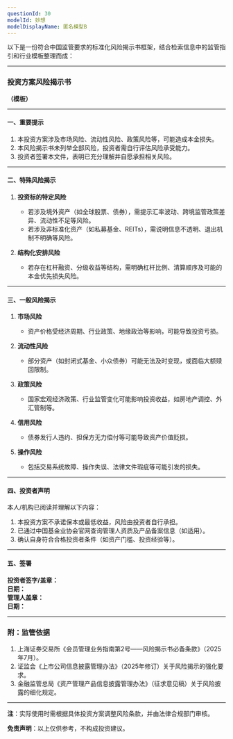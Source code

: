 ```yaml
---
questionId: 30
modelId: 妙想
modelDisplayName: 匿名模型B
---
```

以下是一份符合中国监管要求的标准化风险揭示书框架，结合检索信息中的监管指引和行业模板整理而成：

---

### **投资方案风险揭示书**

**（模板）**

---

#### **一、重要提示**

1. 本投资方案涉及市场风险、流动性风险、政策风险等，可能造成本金损失。
2. 本风险揭示书未列举全部风险，投资者需自行评估风险承受能力。
3. 投资者签署本文件，表明已充分理解并自愿承担相关风险。

---

#### **二、特殊风险揭示**

1. **投资标的特定风险**
    
    - 若涉及境外资产（如全球股票、债券），需提示汇率波动、跨境监管政策差异、流动性不足等风险。
    - 若涉及非标准化资产（如私募基金、REITs），需说明信息不透明、退出机制不明确等风险。
2. **结构化安排风险**
    
    - 若存在杠杆融资、分级收益等结构，需明确杠杆比例、清算顺序及可能的本金优先损失风险。

---

#### **三、一般风险揭示**

1. **市场风险**
    
    - 资产价格受经济周期、行业政策、地缘政治等影响，可能导致投资亏损。
2. **流动性风险**
    
    - 部分资产（如封闭式基金、小众债券）可能无法及时变现，或面临大额赎回限制。
3. **政策风险**
    
    - 国家宏观经济政策、行业监管变化可能影响投资收益，如房地产调控、外汇管制等。
4. **信用风险**
    
    - 债券发行人违约、担保方无力偿付等可能导致资产价值贬损。
5. **操作风险**
    
    - 包括交易系统故障、操作失误、法律文件瑕疵等可能引发的损失。

---

#### **四、投资者声明**

本人/机构已阅读并理解以下内容：

1. 本投资方案不承诺保本或最低收益，风险由投资者自行承担。
2. 已通过中国基金业协会官网查询管理人资质及产品备案信息（如适用）。
3. 确认自身符合合格投资者条件（如资产门槛、投资经验等）。

---

#### **五、签署**

**投资者签字/盖章：**  
**日期：**  
**管理人盖章：**  
**日期：**

---

### **附：监管依据**

1. 上海证券交易所《会员管理业务指南第2号——风险揭示书必备条款》（2025年7月）。
2. 证监会《上市公司信息披露管理办法》（2025年修订）关于风险揭示的强化要求。
3. 金融监管总局《资产管理产品信息披露管理办法》（征求意见稿）关于风险披露的细化规定。

---

**注**：实际使用时需根据具体投资方案调整风险条款，并由法律合规部门审核。

**免责声明**：以上仅供参考，不构成投资建议。